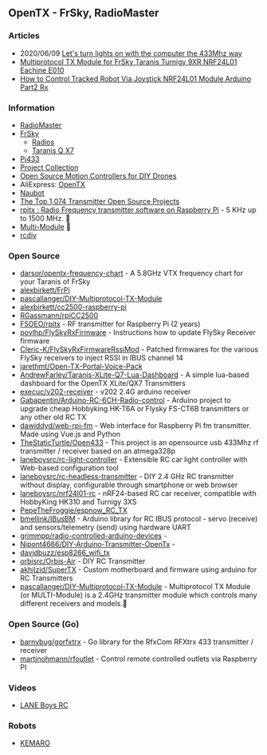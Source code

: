 ## OpenTX - FrSky, RadioMaster


### Articles
- 2020/06/09 [Let's turn lights on with the computer the 433Mhz way](https://blog.thestaticturtle.fr/open433-lets-turn-light-on-with-the-computer/)
- [Multiprotocol TX Module for FrSky Taranis Turnigy 9XR NRF24L01 Eachine E010](https://www.instructables.com/Multiprotocol-TX-Module-for-FrSky-Taranis-Turnigy-/)
- [How to Control Tracked Robot Via Joystick NRF24L01 Module Arduino Part2 Rx](https://www.instructables.com/How-to-Control-Tracked-Robot-Via-Joystick-NRF24L01-1/)



### Information
- [RadioMaster](https://www.radiomasterrc.com/)
- [FrSky](https://www.frsky-rc.com)
	- [Radios](http://www.open-tx.org/radios.html)
	- [Taranis Q X7](https://www.frsky-rc.com/product/taranis-q-x7-2/)
- [Pi433](https://www.pi433.de/en.html)
- [Project Collection](https://fjp.at/projects-archive/)
- [Open Source Motion Controllers for DIY Drones](https://hackaday.com/tag/opentx/)
- AliExpress: [OpenTX](https://ko.aliexpress.com/w/wholesale-OpenTX.html)
- [Naubot](https://naubot.com/)
- [The Top 1,074 Transmitter Open Source Projects](https://awesomeopensource.com/projects/transmitter)
- [rpitx : Radio Frequency transmitter software on Raspberry Pi](https://groups.io/g/rpitx) - 5 KHz up to 1500 MHz. 🧡
- [Multi-Module](https://www.multi-module.org/) 🧡
- [rcdiy](https://rcdiy.ca/opentx-guide/)



### Open Source
- [darsor/opentx-frequency-chart](https://github.com/darsor/opentx-frequency-chart) - A 5.8GHz VTX frequency chart for your Taranis of FrSky
- [alexbirkett/FrPi](https://github.com/alexbirkett/FrPi)
- [pascallanger/DIY-Multiprotocol-TX-Module](https://github.com/pascallanger/DIY-Multiprotocol-TX-Module)
- [alexbirkett/cc2500-raspberry-pi](https://github.com/alexbirkett/cc2500-raspberry-pi)
- [RGassmann/rpiCC2500](https://github.com/RGassmann/rpiCC2500) 
- [F5OEO/rpitx](https://github.com/F5OEO/rpitx) - RF transmitter for Raspberry Pi (2 years)
- [povlhp/FlySkyRxFirmware](https://github.com/povlhp/FlySkyRxFirmware) - Instructions how to update FlySky Receiver firmware
- [Cleric-K/FlySkyRxFirmwareRssiMod](https://github.com/Cleric-K/FlySkyRxFirmwareRssiMod) - Patched firmwares for the various FlySky receivers to inject RSSI in IBUS channel 14
- [jarethmt/Open-TX-Portal-Voice-Pack](https://github.com/jarethmt/Open-TX-Portal-Voice-Pack)
- [AndrewFarley/Taranis-XLite-Q7-Lua-Dashboard](https://github.com/AndrewFarley/Taranis-XLite-Q7-Lua-Dashboard) - A simple lua-based dashboard for the OpenTX XLite/QX7 Transmitters
- [execuc/v202-receiver](https://github.com/execuc/v202-receiver) - v202 2.4G arduino receiver
- [Gabapentin/Arduino-RC-6CH-Radio-control](https://github.com/Gabapentin/Arduino-RC-6CH-Radio-control) - Arduino project to upgrade cheap Hobbyking HK-T6A or Flysky FS-CT6B transmitters or any other old RC TX
- [dawiddyd/web-rpi-fm](https://github.com/dawiddyd/web-rpi-fm) - Web interface for Raspberry Pi fm transmitter. Made using Vue.js and Python
- [TheStaticTurtle/Open433](https://github.com/TheStaticTurtle/Open433) - This project is an opensource usb 433Mhz rf transmitter / receiver based on an atmega328p
- [laneboysrc/rc-light-controller](https://github.com/laneboysrc/rc-light-controller) - Extensible RC car light controller with Web-based configuration tool
- [laneboysrc/rc-headless-transmitter](https://github.com/laneboysrc/rc-headless-transmitter) - DIY 2.4 GHz RC transmitter without display, configurable through smartphone or web browser
- [laneboysrc/nrf24l01-rc](https://github.com/laneboysrc/nrf24l01-rc) - nRF24-based RC car receiver, compatible with HobbyKing HK310 and Turnigy 3XS
- [PepeTheFroggie/espnow_RC_TX](https://github.com/PepeTheFroggie/espnow_RC_TX) 
- [bmellink/IBusBM](https://github.com/bmellink/IBusBM) - Arduino library for RC IBUS protocol - servo (receive) and sensors/telemetry (send) using hardware UART
- [grimmpp/radio-controlled-arduino-devices](https://github.com/grimmpp/radio-controlled-arduino-devices) - 
- [Nipont4666/DIY-Arduino-Transmitter-OpenTx](https://github.com/Nipont4666/DIY-Arduino-Transmitter-OpenTx) - 
- [davidbuzz/esp8266_wifi_tx](https://github.com/davidbuzz/esp8266_wifi_tx) 
- [orbisrc/Orbis-Air](https://github.com/orbisrc/Orbis-Air) - DIY RC Transmitter
- [akhilzid/SuperTX](https://github.com/akhilzid/SuperTX) - Custom motherboard and firmware using arduino for RC Transmitters
- [pascallanger/DIY-Multiprotocol-TX-Module](https://github.com/pascallanger/DIY-Multiprotocol-TX-Module) - Multiprotocol TX Module (or MULTI-Module) is a 2.4GHz transmitter module which controls many different receivers and models.🧡


### Open Source (Go)
- [barnybug/gorfxtrx](https://github.com/barnybug/gorfxtrx) - Go library for the RfxCom RFXtrx 433 transmitter / receiver
- [martinohmann/rfoutlet](https://github.com/martinohmann/rfoutlet) - Control remote controlled outlets via Raspberry PI


### Videos
- [LANE Boys RC](https://www.youtube.com/user/laneboysrc)


### Robots
- [KEMARO](https://kemaro.ch/)



